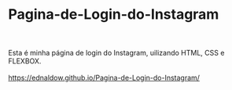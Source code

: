 # Pagina-de-Login-do-Instagram
<br><br>
Esta é minha página de login do Instagram, uilizando HTML, CSS e FLEXBOX.
<br><br>
https://ednaldow.github.io/Pagina-de-Login-do-Instagram/
